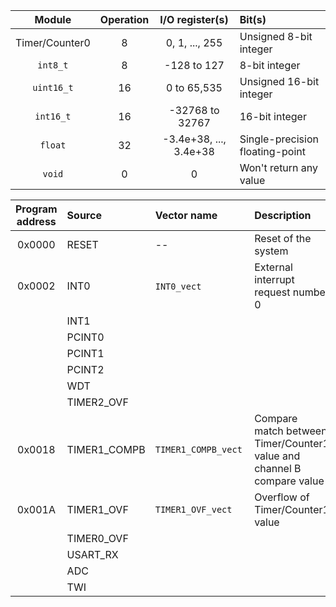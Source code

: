
| **Module** | **Operation** | **I/O register(s)** | **Bit(s)** |
| :-: | :-: | :-: | :-- | 
| Timer/Counter0  | 8 | 0, 1, ..., 255 | Unsigned 8-bit integer |
| `int8_t`   | 8 | -128 to 127 | 8-bit integer |
| `uint16_t` | 16 | 0 to 65,535 | Unsigned 16-bit integer |
| `int16_t`  | 16 | -32768 to 32767 | 16-bit integer |
| `float`    | 32 | -3.4e+38, ..., 3.4e+38 | Single-precision floating-point |
| `void`     | 0 | 0 | Won't return any value |

| **Program address** | **Source** | **Vector name** | **Description** |
| :-: | :-- | :-- | :-- |
| 0x0000 | RESET | -- | Reset of the system |
| 0x0002 | INT0  | `INT0_vect`&nbsp;&nbsp;&nbsp;&nbsp;&nbsp;&nbsp;&nbsp;&nbsp;&nbsp;&nbsp;&nbsp;&nbsp;&nbsp;&nbsp;&nbsp;&nbsp; | External interrupt request number 0&nbsp;&nbsp;&nbsp;&nbsp;&nbsp;&nbsp;&nbsp;&nbsp;&nbsp;&nbsp;&nbsp;&nbsp;&nbsp;&nbsp;&nbsp;&nbsp; |
|  | INT1 |  |  |
|  | PCINT0 |  |  |
|  | PCINT1 |  |  |
|  | PCINT2 |  |  |
|  | WDT |  |  |
|  | TIMER2_OVF |  |  |
| 0x0018 | TIMER1_COMPB | `TIMER1_COMPB_vect` | Compare match between Timer/Counter1 value and channel B compare value |
| 0x001A | TIMER1_OVF | `TIMER1_OVF_vect` | Overflow of Timer/Counter1 value |
|  | TIMER0_OVF |  |  |
|  | USART_RX |  |  |
|  | ADC |  |  |
|  | TWI |  |  |	